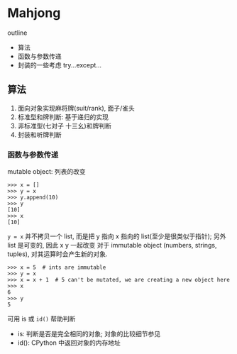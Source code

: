 # Mahjong

outline

- 算法
- 函数与参数传递
- 封装的一些考虑 try...except...

## 算法

1. 面向对象实现麻将牌(suit/rank), 面子/雀头
2. 标准型和牌判断: 基于递归的实现
3. 非标准型(七对子 十三幺)和牌判断
4. 封装和听牌判断

### 函数与参数传递

mutable object: 列表的改变

```
>>> x = []
>>> y = x
>>> y.append(10)
>>> y
[10]
>>> x
[10]
```

`y = x` 并不拷贝一个 list, 而是把 y 指向 x 指向的 list(至少是很类似于指针); 另外 list 是可变的, 因此 x y 一起改变
对于 immutable object (numbers, strings, tuples), 对其运算时会产生新的对象.

```
>>> x = 5  # ints are immutable
>>> y = x
>>> x = x + 1  # 5 can't be mutated, we are creating a new object here
>>> x
6
>>> y
5
```

可用 is 或 `id()` 帮助判断 

- is: 判断是否是完全相同的对象; 对象的比较细节参见
- id(): CPython 中返回对象的内存地址

